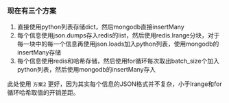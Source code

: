 ### 现在有三个方案
1. 直接使用python列表存储dict，然后mongodb直接insertMany
2. 每个信息使用json.dumps存入redis的list，然后使用redis.lrange分块，对于每一块中的每一个信息再使用json.loads加入python列表，使用mongodb的insertMany存储
3. 每个信息使用redis和哈希存储，然后使用for循环每次取出batch_size个加入python列表，然后使用mongodb的insertMany存入

此处使用 `方案2` 更好，因为其实每个信息的JSON格式并不复杂，小于lrange和for循环哈希取值的开销差距。